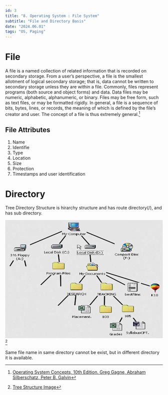 ```yaml
---
id: 3
title: "8. Operating System : File System"
subtitle: "File and Directory Basis"
date: "2024.06.01"
tags: "OS, Paging"
---
```


# File
A file is a named collection of related information that is recorded on secondary storage. From a user’s perspective, a file is the smallest allotment of logical secondary storage; that is, data cannot be written to secondary storage unless they are within a file. Commonly, files represent programs (both source and object forms) and data. Data files may be numeric, alphabetic, alphanumeric, or binary. Files may be free form, such as text files, or may be formatted rigidly. In general, a file is a sequence of bits, bytes, lines, or records, the meaning of which is defined by the file’s creator and user. The concept of a file is thus extremely general.[^1]

## File Attributes
1. Name
2. Identifie
3. Type
4. Location
5. Size
6. Protection
7. Timestamps and user identification

# Directory
Tree Directory Structure is hirarchy structure and has route directory(/), and has sub directory.

![image](/images/2024-06-01-18-26-15.png)[^2]

Same file name in same directory cannot be exist, but in different directory it is available.



[^1]: [Operating System Concepts, 10th Edition. Greg Gagne, Abraham Silberschatz, Peter B. Galvin](https://www.wiley.com/en-us/Operating+System+Concepts%2C+10th+Edition-p-9781119320913)
[^2]: [Tree Structure Image](https://informationtechnologyja.wordpress.com/2020/10/19/information-technology-grade-9-lesson-2-tree-directory-structure/)
